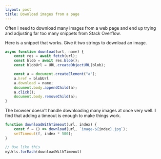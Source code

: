 ```yaml
---
layout: post
title: Download images from a page
---
```


Often I need to download many images from a web page and end up trying and adjusting far too many snippets from Stack Overflow.

Here is a snippet that works. Give it two strings to download an image.

``` javascript
async function download(url, name) {
    const res = await fetch(url);
    const blob = await res.blob();
    const blobUrl = URL.createObjectURL(blob);

    const a = document.createElement("a");
    a.href = blobUrl
    a.download = name;
    document.body.appendChild(a);
    a.click();
    document.body.removeChild(a);
}
```

The browser doesn't handle downloading many images at once very well. I find that adding a timeout is enough to make things work.

``` javascript
function downloadWithTimeout(url, index) {
    const f = () => download(url, `image-${index}.jpg`);
    setTimeout(f, index * 500);
}

// Use like this
myUrls.forEach(downloadWithTimeout)
```
